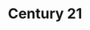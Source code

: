 ---
ee_id_show: '5000'
title: Century 21
url: century-21
live_url: https://conifer.rhizome.org/cory_arcangel/century-21-linktree
year: '2021'
venue: Greene Naftali Gallery
state_country: New York
type:
dates:
wwwnews:
credits:
pitch: 'First show in NYC in a trollion years! Wz online and offiline. '
ps:
download:
layout: shows
---